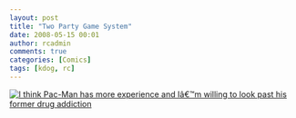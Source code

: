 ```yaml
---
layout: post
title: "Two Party Game System"
date: 2008-05-15 00:01
author: rcadmin
comments: true
categories: [Comics]
tags: [kdog, rc]
---
```

<a href="http://bitsmack.com/wp/2008/05/15/two-party-game-system/"><img src="http://bitsmack.com/wp/wp-content/uploads/2008/05/20080515.jpg" title="I think Pac-Man has more experience and Iâ€™m willing to look past his former drug addiction" /></a>
